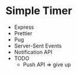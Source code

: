 # Simple Timer

- Express
- Prettier
- Pug
- Server-Sent Events
- Notification API
- TODO
  - Push API => give up
